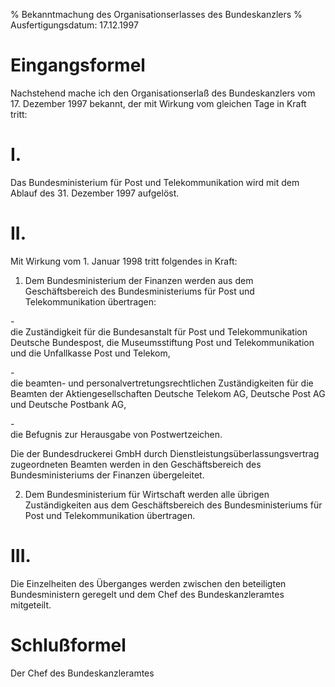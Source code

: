 % Bekanntmachung des Organisationserlasses des Bundeskanzlers
% Ausfertigungsdatum: 17.12.1997
 
# Eingangsformel

Nachstehend mache ich den Organisationserlaß des Bundeskanzlers vom 17. Dezember 1997 bekannt, der mit Wirkung vom gleichen Tage in Kraft tritt:

# I.

Das Bundesministerium für Post und Telekommunikation wird mit dem Ablauf des 31. Dezember 1997 aufgelöst.

# II.

Mit Wirkung vom 1. Januar 1998 tritt folgendes in Kraft:

1. Dem Bundesministerium der Finanzen werden aus dem Geschäftsbereich des Bundesministeriums für Post und Telekommunikation übertragen:

\-  
die Zuständigkeit für die Bundesanstalt für Post und Telekommunikation Deutsche Bundespost, die Museumsstiftung Post und Telekommunikation und die Unfallkasse Post und Telekom,

\-  
die beamten- und personalvertretungsrechtlichen Zuständigkeiten für die Beamten der Aktiengesellschaften Deutsche Telekom AG, Deutsche Post AG und Deutsche Postbank AG,

\-  
die Befugnis zur Herausgabe von Postwertzeichen.

Die der Bundesdruckerei GmbH durch Dienstleistungsüberlassungsvertrag zugeordneten Beamten werden in den Geschäftsbereich des Bundesministeriums der Finanzen übergeleitet.

2. Dem Bundesministerium für Wirtschaft werden alle übrigen Zuständigkeiten aus dem Geschäftsbereich des Bundesministeriums für Post und Telekommunikation übertragen.

# III.

Die Einzelheiten des Überganges werden zwischen den beteiligten Bundesministern geregelt und dem Chef des Bundeskanzleramtes mitgeteilt.

# Schlußformel

Der Chef des Bundeskanzleramtes
